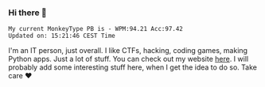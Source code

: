 ### Hi there 👋
<!-- PB START -->
```
My current MonkeyType PB is - WPM:94.21 Acc:97.42
Updated on: 15:21:46 CEST Time
```
<!-- PB END -->
I'm an IT person, just overall. I like CTFs, hacking, coding games, making Python apps. Just a lot of stuff.
You can check out my website [here](https://skill3472.github.io/).
I will probably add some interesting stuff here, when I get the idea to do so. Take care ❤️
